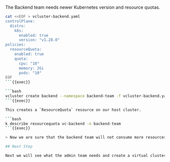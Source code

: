 The Backend team needs newer Kubernetes version and resource quotas. 

```bash
cat <<EOF > vcluster-backend.yaml
controlPlane:
  distro:
    k8s:
      enabled: true
      version: "v1.28.0"
policies:
  resourceQuota:
    enabled: true
    quota:
      cpu: "10"
      memory: 2Gi
      pods: "10"
EOF
```{{exec}}

```bash
vcluster create backend --namespace backend-team -f vcluster-backend.yaml --connect=false
```{{exec}}

This creates a `ResourceQuota` resource on our host cluster. 

```bash
k describe resourcequota vc-backend -n backend-team
```{{exec}}

> Now we are sure that the backend team will not consume more resources than allowed.

## Next Step

Next we will see what the admin team needs and create a virtual cluster for them.
